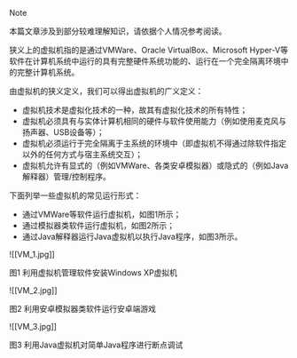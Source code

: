 > [!NOTE]
> 本篇文章涉及到部分较难理解知识，请依据个人情况参考阅读。

狭义上的虚拟机指的是通过VMWare、Oracle VirtualBox、Microsoft Hyper-V等软件在计算机系统中运行的具有完整硬件系统功能的、运行在一个完全隔离环境中的完整计算机系统。

由虚拟机的狭义定义，我们可以得出虚拟机的广义定义：

- 虚拟机技术是虚拟化技术的一种，故其有虚拟化技术的所有特性；
- 虚拟机必须具有与实体计算机相同的硬件与软件使用能力（例如使用麦克风与扬声器、USB设备等）；
- 虚拟机必须运行于完全隔离于主系统的环境中（即虚拟机不得通过除软件指定以外的任何方式与宿主系统交互）；
- 虚拟机允许有显式的（例如VMWare、各类安卓模拟器）或隐式的（例如Java解释器）管理/控制程序。

下面列举一些虚拟机的常见运行形式：

- 通过VMWare等软件运行虚拟机，如图1所示；
- 通过模拟器类软件运行虚拟机，如图2所示；
- 通过Java解释器运行Java虚拟机以执行Java程序，如图3所示。

![[VM_1.jpg]]

图1 利用虚拟机管理软件安装Windows XP虚拟机

![[VM_2.jpg]]

图2 利用安卓模拟器类软件运行安卓端游戏

![[VM_3.jpg]]

图3 利用Java虚拟机对简单Java程序进行断点调试